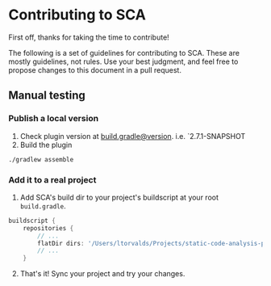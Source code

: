 # Contributing to SCA

First off, thanks for taking the time to contribute!

The following is a set of guidelines for contributing to SCA. These are mostly guidelines, not rules. Use your best judgment, and feel free to propose changes to this document in a pull request.

## Manual testing

### Publish a local version
1. Check plugin version at [build.gradle@version](/build.gradle). i.e. `2.7.1-SNAPSHOT
2. Build the plugin
```
./gradlew assemble
```

### Add it to a real project
1. Add SCA's build dir to your project's buildscript at your root `build.gradle`.

```groovy
buildscript {
    repositories {
        // ...
        flatDir dirs: '/Users/ltorvalds/Projects/static-code-analysis-plugin/build/libs'``
        // ...
    }
```

2. That's it! Sync your project and try your changes.